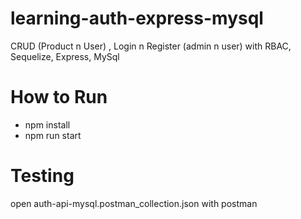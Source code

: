 # learning-auth-express-mysql
CRUD (Product n User) , Login n Register  (admin n user) with RBAC, Sequelize, Express, MySql

# How to Run
- npm install
- npm run start

# Testing
open auth-api-mysql.postman_collection.json with postman
